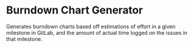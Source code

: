 # Burndown Chart Generator

Generates burndown charts based off estimations of effort in a given milestone in GitLab, and the amount of actual time logged on the issues in that milestone.